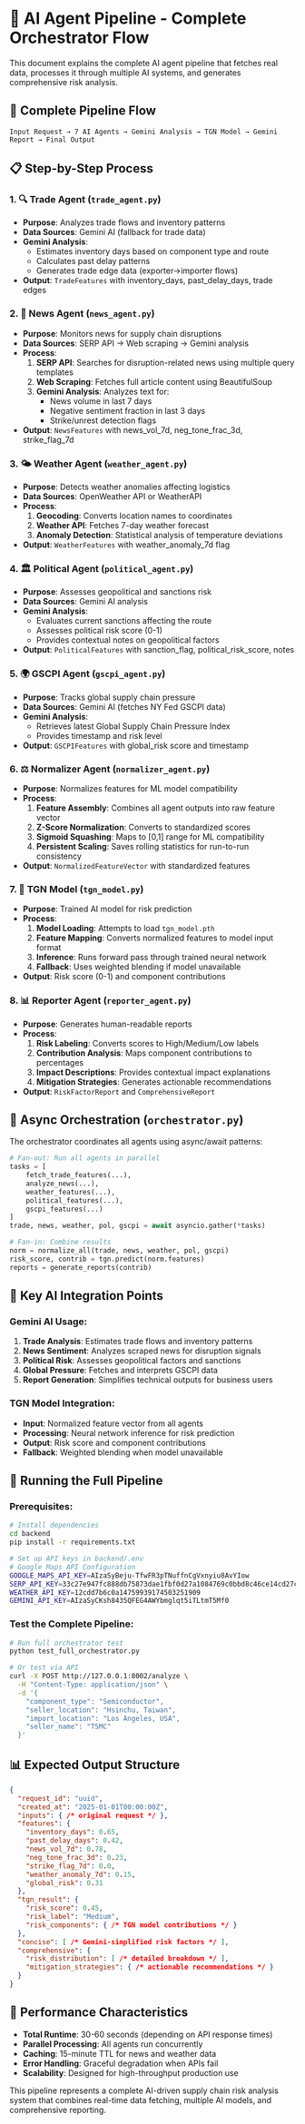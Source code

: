 # 🤖 AI Agent Pipeline - Complete Orchestrator Flow

This document explains the complete AI agent pipeline that fetches real data, processes it through multiple AI systems, and generates comprehensive risk analysis.

## 🔄 Complete Pipeline Flow

```
Input Request → 7 AI Agents → Gemini Analysis → TGN Model → Gemini Report → Final Output
```

## 📋 Step-by-Step Process

### 1. 🔍 **Trade Agent** (`trade_agent.py`)
- **Purpose**: Analyzes trade flows and inventory patterns
- **Data Sources**: Gemini AI (fallback for trade data)
- **Gemini Analysis**: 
  - Estimates inventory days based on component type and route
  - Calculates past delay patterns
  - Generates trade edge data (exporter→importer flows)
- **Output**: `TradeFeatures` with inventory_days, past_delay_days, trade edges

### 2. 📰 **News Agent** (`news_agent.py`)
- **Purpose**: Monitors news for supply chain disruptions
- **Data Sources**: SERP API → Web scraping → Gemini analysis
- **Process**:
  1. **SERP API**: Searches for disruption-related news using multiple query templates
  2. **Web Scraping**: Fetches full article content using BeautifulSoup
  3. **Gemini Analysis**: Analyzes text for:
     - News volume in last 7 days
     - Negative sentiment fraction in last 3 days
     - Strike/unrest detection flags
- **Output**: `NewsFeatures` with news_vol_7d, neg_tone_frac_3d, strike_flag_7d

### 3. 🌤️ **Weather Agent** (`weather_agent.py`)
- **Purpose**: Detects weather anomalies affecting logistics
- **Data Sources**: OpenWeather API or WeatherAPI
- **Process**:
  1. **Geocoding**: Converts location names to coordinates
  2. **Weather API**: Fetches 7-day weather forecast
  3. **Anomaly Detection**: Statistical analysis of temperature deviations
- **Output**: `WeatherFeatures` with weather_anomaly_7d flag

### 4. 🏛️ **Political Agent** (`political_agent.py`)
- **Purpose**: Assesses geopolitical and sanctions risk
- **Data Sources**: Gemini AI analysis
- **Gemini Analysis**:
  - Evaluates current sanctions affecting the route
  - Assesses political risk score (0-1)
  - Provides contextual notes on geopolitical factors
- **Output**: `PoliticalFeatures` with sanction_flag, political_risk_score, notes

### 5. 🌍 **GSCPI Agent** (`gscpi_agent.py`)
- **Purpose**: Tracks global supply chain pressure
- **Data Sources**: Gemini AI (fetches NY Fed GSCPI data)
- **Gemini Analysis**:
  - Retrieves latest Global Supply Chain Pressure Index
  - Provides timestamp and risk level
- **Output**: `GSCPIFeatures` with global_risk score and timestamp

### 6. ⚖️ **Normalizer Agent** (`normalizer_agent.py`)
- **Purpose**: Normalizes features for ML model compatibility
- **Process**:
  1. **Feature Assembly**: Combines all agent outputs into raw feature vector
  2. **Z-Score Normalization**: Converts to standardized scores
  3. **Sigmoid Squashing**: Maps to [0,1] range for ML compatibility
  4. **Persistent Scaling**: Saves rolling statistics for run-to-run consistency
- **Output**: `NormalizedFeatureVector` with standardized features

### 7. 🤖 **TGN Model** (`tgn_model.py`)
- **Purpose**: Trained AI model for risk prediction
- **Process**:
  1. **Model Loading**: Attempts to load `tgn_model.pth`
  2. **Feature Mapping**: Converts normalized features to model input format
  3. **Inference**: Runs forward pass through trained neural network
  4. **Fallback**: Uses weighted blending if model unavailable
- **Output**: Risk score (0-1) and component contributions

### 8. 📊 **Reporter Agent** (`reporter_agent.py`)
- **Purpose**: Generates human-readable reports
- **Process**:
  1. **Risk Labeling**: Converts scores to High/Medium/Low labels
  2. **Contribution Analysis**: Maps component contributions to percentages
  3. **Impact Descriptions**: Provides contextual impact explanations
  4. **Mitigation Strategies**: Generates actionable recommendations
- **Output**: `RiskFactorReport` and `ComprehensiveReport`

## 🔄 **Async Orchestration** (`orchestrator.py`)

The orchestrator coordinates all agents using async/await patterns:

```python
# Fan-out: Run all agents in parallel
tasks = [
    fetch_trade_features(...),
    analyze_news(...),
    weather_features(...),
    political_features(...),
    gscpi_features(...)
]
trade, news, weather, pol, gscpi = await asyncio.gather(*tasks)

# Fan-in: Combine results
norm = normalize_all(trade, news, weather, pol, gscpi)
risk_score, contrib = tgn.predict(norm.features)
reports = generate_reports(contrib)
```

## 🎯 **Key AI Integration Points**

### **Gemini AI Usage**:
1. **Trade Analysis**: Estimates trade flows and inventory patterns
2. **News Sentiment**: Analyzes scraped news for disruption signals
3. **Political Risk**: Assesses geopolitical factors and sanctions
4. **Global Pressure**: Fetches and interprets GSCPI data
5. **Report Generation**: Simplifies technical outputs for business users

### **TGN Model Integration**:
- **Input**: Normalized feature vector from all agents
- **Processing**: Neural network inference for risk prediction
- **Output**: Risk score and component contributions
- **Fallback**: Weighted blending when model unavailable

## 🚀 **Running the Full Pipeline**

### **Prerequisites**:
```bash
# Install dependencies
cd backend
pip install -r requirements.txt

# Set up API keys in backend/.env
# Google Maps API Configuration
GOOGLE_MAPS_API_KEY=AIzaSyBeju-TfwFR3pTNuffnCgVxnyiu8AvYIow
SERP_API_KEY=33c27e947fc888db75873dae1fbf0d27a1084769c0bbd8c46ce14cd27c04d575
WEATHER_API_KEY=12cdd7b6c0a14759939174503251909
GEMINI_API_KEY=AIzaSyCKsh8435QFEG4AWYbmglqt5iTLtmT5Mf0
```

### **Test the Complete Pipeline**:
```bash
# Run full orchestrator test
python test_full_orchestrator.py

# Or test via API
curl -X POST http://127.0.0.1:8002/analyze \
  -H "Content-Type: application/json" \
  -d '{
    "component_type": "Semiconductor",
    "seller_location": "Hsinchu, Taiwan",
    "import_location": "Los Angeles, USA",
    "seller_name": "TSMC"
  }'
```

## 📊 **Expected Output Structure**

```json
{
  "request_id": "uuid",
  "created_at": "2025-01-01T00:00:00Z",
  "inputs": { /* original request */ },
  "features": {
    "inventory_days": 0.65,
    "past_delay_days": 0.42,
    "news_vol_7d": 0.78,
    "neg_tone_frac_3d": 0.23,
    "strike_flag_7d": 0.0,
    "weather_anomaly_7d": 0.15,
    "global_risk": 0.31
  },
  "tgn_result": {
    "risk_score": 0.45,
    "risk_label": "Medium",
    "risk_components": { /* TGN model contributions */ }
  },
  "concise": [ /* Gemini-simplified risk factors */ ],
  "comprehensive": {
    "risk_distribution": [ /* detailed breakdown */ ],
    "mitigation_strategies": { /* actionable recommendations */ }
  }
}
```

## 🔧 **Performance Characteristics**

- **Total Runtime**: 30-60 seconds (depending on API response times)
- **Parallel Processing**: All agents run concurrently
- **Caching**: 15-minute TTL for news and weather data
- **Error Handling**: Graceful degradation when APIs fail
- **Scalability**: Designed for high-throughput production use

This pipeline represents a complete AI-driven supply chain risk analysis system that combines real-time data fetching, multiple AI models, and comprehensive reporting.
